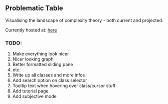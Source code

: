 ## Problematic Table

Visualising the landscape of complexity theory - both current and projected.

Currently hosted at: [here](https://elegant-cat-a1a148.netlify.app/)

### TODO:

1. Make everything look nicer
  2. Nicer looking graph
  3. Better formatted sliding pane
  4. etc.
2. Write up all classes and more infos
4. Add search option on class selector
5. Tooltip text when hovering over class/cursor stuff
6. Add tutorial page
7. Add subjective mode
